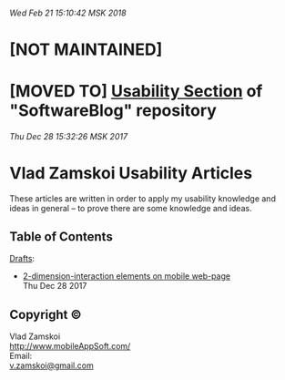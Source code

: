 ###### Wed Feb 21 15:10:42 MSK 2018
# [NOT MAINTAINED]
# [MOVED TO] [Usability Section](https://github.com/jvlad/SoftwareBlog.md/tree/master/Usability) of "SoftwareBlog" repository
###### Thu Dec 28 15:32:26 MSK 2017

# Vlad Zamskoi Usability Articles
These articles are written in order to apply my usability knowledge and ideas in general – to prove there are some knowledge and ideas.

## Table of Contents

[Drafts](./Drafts/):  
* [2-dimension-interaction elements on mobile web-page](./Drafts/2-Dimension-Interaction-Elements-on-Mobile-Web-Page/Out/2-Dimension-Interaction-Elements-on-Mobile-Web-Page.md)  
  Thu Dec 28 2017

## Copyright ©
Vlad Zamskoi  
<http://www.mobileAppSoft.com/>  
Email:  
<v.zamskoi@gmail.com>